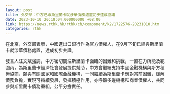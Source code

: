 ```yaml
---
layout: post
title: 外交部：中方已跟斯里蘭卡就涉華債務處置初步達成協議
date: 2023-10-10 20:18:04.000000000 +08:00
link: https://news.rthk.hk/rthk/ch/component/k2/1722576-20231010.htm
categories: rthk
---
```


在北京，外交部表示，中國進出口銀行作為官方債權人，在9月下旬已經與斯里蘭卡就涉華債務處置，達成初步共識。

發言人汪文斌強調，中方密切關注斯里蘭卡面臨的困難和挑戰，一直在力所能及範圍內，為斯里蘭卡經濟社會發展提供幫助，中方會繼續支持本國金融機構與斯方積極協商，願與有關國家和國際金融機構，一同繼續為斯里蘭卡應對當前困難，緩解債務負擔，實現可持續發展，發揮積極作用，亦呼籲多邊機構和商業債權人，共同參與斯里蘭卡債務重組，公平分擔責任。
